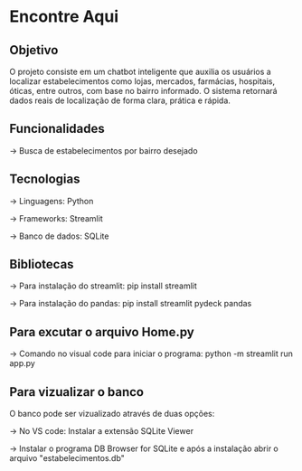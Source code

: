 # Encontre Aqui

## Objetivo
O projeto consiste em um chatbot inteligente que auxilia os usuários a localizar estabelecimentos como lojas, mercados, farmácias, hospitais, óticas, entre outros, com base no bairro informado. O sistema retornará dados reais de localização de forma clara, prática e rápida.



## Funcionalidades

-> Busca de estabelecimentos por bairro desejado



## Tecnologias

-> Linguagens: Python

-> Frameworks: Streamlit

-> Banco de dados: SQLite



## Bibliotecas

-> Para instalação do streamlit: pip install streamlit

-> Para instalação do pandas: pip install streamlit pydeck pandas



## Para excutar o arquivo Home.py

-> Comando no visual code para iniciar o programa: python -m streamlit run app.py



## Para vizualizar o banco

 O banco pode ser vizualizado através de duas opções:
 
-> No VS code: Instalar a extensão SQLite Viewer

-> Instalar o programa DB Browser for SQLite e após a instalação abrir o arquivo "estabelecimentos.db"










